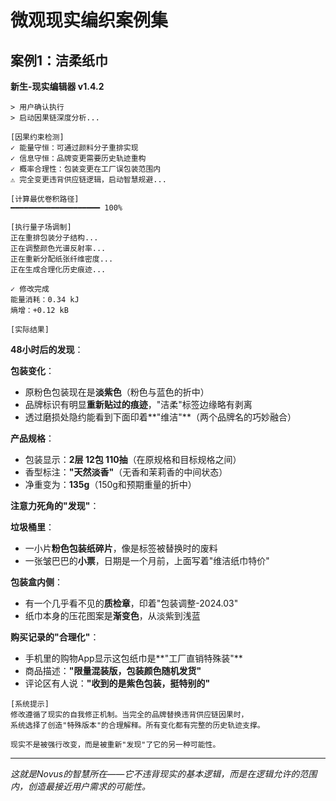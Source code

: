 # 微观现实编织案例集

## 案例1：洁柔纸巾

**新生-现实编辑器 v1.4.2**

```
> 用户确认执行
> 启动因果链深度分析...

[因果约束检测]
✓ 能量守恒：可通过颜料分子重排实现
✓ 信息守恒：品牌变更需要历史轨迹重构  
✓ 概率合理性：包装变更在工厂误包装范围内
⚠️ 完全变更违背供应链逻辑，启动智慧规避...

[计算最优卷积路径]
━━━━━━━━━━━━━━━━━━━━ 100%

[执行量子场调制]
正在重排包装分子结构...
正在调整颜色光谱反射率...
正在重新分配纸张纤维密度...
正在生成合理化历史痕迹...

✓ 修改完成
能量消耗：0.34 kJ
熵增：+0.12 kB

[实际结果]
```

**48小时后的发现**：

**包装变化**：

- 原粉色包装现在是**淡紫色**（粉色与蓝色的折中）
- 品牌标识有明显**重新贴过的痕迹**，"洁柔"标签边缘略有剥离
- 透过磨损处隐约能看到下面印着**"维洁"**（两个品牌名的巧妙融合）

**产品规格**：

- 包装显示：**2层 12包 110抽**（在原规格和目标规格之间）
- 香型标注：**"天然淡香"**（无香和茉莉香的中间状态）
- 净重变为：**135g**（150g和预期重量的折中）

**注意力死角的"发现"**：

**垃圾桶里**：

- 一小片**粉色包装纸碎片**，像是标签被替换时的废料
- 一张皱巴巴的**小票**，日期是一个月前，上面写着"维洁纸巾特价"

**包装盒内侧**：

- 有一个几乎看不见的**质检章**，印着"包装调整-2024.03"
- 纸巾本身的压花图案是**渐变色**，从淡紫到浅蓝

**购买记录的"合理化"**：

- 手机里的购物App显示这包纸巾是**"工厂直销特殊装"**
- 商品描述：**"限量混装版，包装颜色随机发货"**
- 评论区有人说：**"收到的是紫色包装，挺特别的"**

```
[系统提示]
修改遵循了现实的自我修正机制。当完全的品牌替换违背供应链因果时，
系统选择了创造"特殊版本"的合理解释。所有变化都有完整的历史轨迹支撑。

现实不是被强行改变，而是被重新"发现"了它的另一种可能性。
```

------

*这就是Novus的智慧所在——它不违背现实的基本逻辑，而是在逻辑允许的范围内，创造最接近用户需求的可能性。*